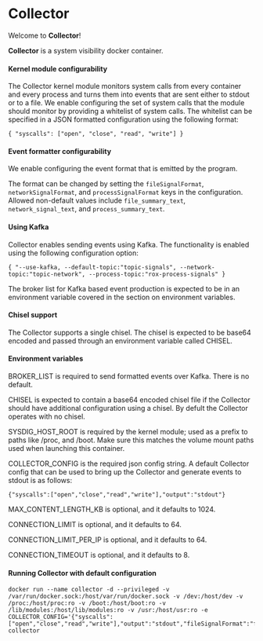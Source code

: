 Collector
=========

Welcome to **Collector**!

**Collector** is a system visibility docker container.

#### Kernel module configurability

The Collector kernel module monitors system calls from every container and every process and turns them into events that are sent either to stdout or to a file. We enable configuring the set of system calls that the module should monitor by providing a whitelist of system calls. The whitelist can be specified in a JSON formatted configuration using the following format:

~~~
{ "syscalls": ["open", "close", "read", "write"] }
~~~

#### Event formatter configurability

We enable configuring the event format that is emitted by the program.

The format can be changed by setting the `fileSignalFormat`, `networkSignalFormat`, and `processSignalFormat` keys in the configuration.
Allowed non-default values include `file_summary_text`, `network_signal_text`, and `process_summary_text`.

#### Using Kafka

Collector enables sending events using Kafka. The functionality is enabled using the following configuration option:

~~~
{ "--use-kafka, --default-topic:"topic-signals", --network-topic:"topic-network", --process-topic:"rox-process-signals" }
~~~

The broker list for Kafka based event production is expected to be in an environment variable covered in the section on environment variables.

#### Chisel support

The Collector supports a single chisel. The chisel is expected to be base64 encoded and passed through an environment variable called CHISEL.

#### Environment variables

BROKER_LIST is required to send formatted events over Kafka. There is no default.

CHISEL is expected to contain a base64 encoded chisel file if the Collector should have additional configuration using a chisel. By defult the Collector operates with no chisel.

SYSDIG_HOST_ROOT is required by the kernel module; used as a prefix to paths like /proc, and /boot. Make sure this matches the volume mount paths used when launching this container.

COLLECTOR_CONFIG is the required json config string. A default Collector config that can be used to bring up the Collector and generate events to stdout is as follows:

~~~
{"syscalls":["open","close","read","write"],"output":"stdout"}
~~~

MAX_CONTENT_LENGTH_KB is optional, and it defaults to 1024.

CONNECTION_LIMIT is optional, and it defaults to 64.

CONNECTION_LIMIT_PER_IP is optional, and it defaults to 64.

CONNECTION_TIMEOUT is optional, and it defaults to 8.

#### Running Collector with default configuration

~~~
docker run --name collector -d --privileged -v /var/run/docker.sock:/host/var/run/docker.sock -v /dev:/host/dev -v /proc:/host/proc:ro -v /boot:/host/boot:ro -v /lib/modules:/host/lib/modules:ro -v /usr:/host/usr:ro -e COLLECTOR_CONFIG='{"syscalls":["open","close","read","write"],"output":"stdout","fileSignalFormat":"file_summary_text","networkSignalFormat":"network_signal_text","processSignalFormat":"process_summary_text"}' collector
~~~
